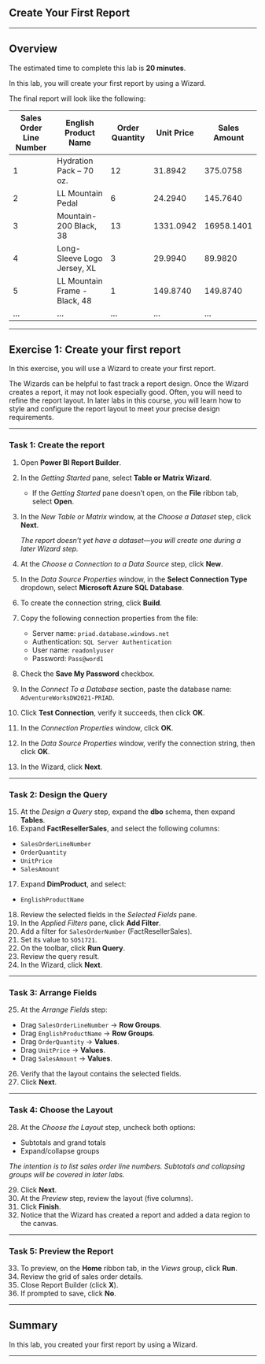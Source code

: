 ## **Create Your First Report**  


---

## Overview  
The estimated time to complete this lab is **20 minutes**.  

In this lab, you will create your first report by using a Wizard.  

The final report will look like the following:

| Sales Order Line Number | English Product Name             | Order Quantity | Unit Price | Sales Amount |
|--------------------------|----------------------------------|----------------|------------|--------------|
| 1                        | Hydration Pack – 70 oz.         | 12             | 31.8942    | 375.0758     |
| 2                        | LL Mountain Pedal               | 6              | 24.2940    | 145.7640     |
| 3                        | Mountain-200 Black, 38          | 13             | 1331.0942  | 16958.1401   |
| 4                        | Long-Sleeve Logo Jersey, XL     | 3              | 29.9940    | 89.9820      |
| 5                        | LL Mountain Frame - Black, 48   | 1              | 149.8740   | 149.8740     |
| …                        | …                                | …              | …          | …            |

---

## Exercise 1: Create your first report  
In this exercise, you will use a Wizard to create your first report.  

The Wizards can be helpful to fast track a report design. Once the Wizard creates a report, it may not look especially good. Often, you will need to refine the report layout. In later labs in this course, you will learn how to style and configure the report layout to meet your precise design requirements.

---

### Task 1: Create the report  

1. Open **Power BI Report Builder**.  
2. In the *Getting Started* pane, select **Table or Matrix Wizard**.  
   - If the *Getting Started* pane doesn’t open, on the **File** ribbon tab, select **Open**.  
3. In the *New Table or Matrix* window, at the *Choose a Dataset* step, click **Next**.  

   *The report doesn’t yet have a dataset—you will create one during a later Wizard step.*  

4. At the *Choose a Connection to a Data Source* step, click **New**.  
5. In the *Data Source Properties* window, in the **Select Connection Type** dropdown, select **Microsoft Azure SQL Database**.  
6. To create the connection string, click **Build**.  
7. Copy the following connection properties from the file:  
   - Server name: `priad.database.windows.net`  
   - Authentication: `SQL Server Authentication`  
   - User name: `readonlyuser`  
   - Password: `Pass@word1`  
8. Check the **Save My Password** checkbox.  
9. In the *Connect To a Database* section, paste the database name: `AdventureWorksDW2021-PRIAD`.  
10. Click **Test Connection**, verify it succeeds, then click **OK**.  
11. In the *Connection Properties* window, click **OK**.  
12. In the *Data Source Properties* window, verify the connection string, then click **OK**.  
13. In the Wizard, click **Next**.  

---

### Task 2: Design the Query  

15. At the *Design a Query* step, expand the **dbo** schema, then expand **Tables**.  
16. Expand **FactResellerSales**, and select the following columns:  
   - `SalesOrderLineNumber`  
   - `OrderQuantity`  
   - `UnitPrice`  
   - `SalesAmount`  
17. Expand **DimProduct**, and select:  
   - `EnglishProductName`  
18. Review the selected fields in the *Selected Fields* pane.  
19. In the *Applied Filters* pane, click **Add Filter**.  
20. Add a filter for `SalesOrderNumber` (FactResellerSales).  
21. Set its value to `SO51721`.  
22. On the toolbar, click **Run Query**.  
23. Review the query result.  
24. In the Wizard, click **Next**.  

---

### Task 3: Arrange Fields  

25. At the *Arrange Fields* step:  
   - Drag `SalesOrderLineNumber` → **Row Groups**.  
   - Drag `EnglishProductName` → **Row Groups**.  
   - Drag `OrderQuantity` → **Values**.  
   - Drag `UnitPrice` → **Values**.  
   - Drag `SalesAmount` → **Values**.  

26. Verify that the layout contains the selected fields.  
27. Click **Next**.  

---

### Task 4: Choose the Layout  

28. At the *Choose the Layout* step, uncheck both options:  
   - Subtotals and grand totals  
   - Expand/collapse groups  

   *The intention is to list sales order line numbers. Subtotals and collapsing groups will be covered in later labs.*  

29. Click **Next**.  
30. At the *Preview* step, review the layout (five columns).  
31. Click **Finish**.  
32. Notice that the Wizard has created a report and added a data region to the canvas.  

---

### Task 5: Preview the Report  

33. To preview, on the **Home** ribbon tab, in the *Views* group, click **Run**.  
34. Review the grid of sales order details.  
35. Close Report Builder (click **X**).  
36. If prompted to save, click **No**.  

---

## Summary  
In this lab, you created your first report by using a Wizard.

 

---
